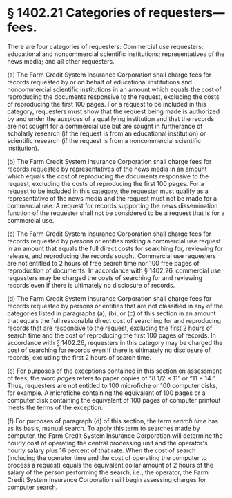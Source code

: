 # § 1402.21   Categories of requesters—fees.

There are four categories of requesters: Commercial use requesters; educational and noncommercial scientific institutions; representatives of the news media; and all other requesters. 


(a) The Farm Credit System Insurance Corporation shall charge fees for records requested by or on behalf of educational institutions and noncommercial scientific institutions in an amount which equals the cost of reproducing the documents responsive to the request, excluding the costs of reproducing the first 100 pages. For a request to be included in this category, requesters must show that the request being made is authorized by and under the auspices of a qualifying institution and that the records are not sought for a commercial use but are sought in furtherance of scholarly research (if the request is from an educational institution) or scientific research (if the request is from a noncommercial scientific institution). 


(b) The Farm Credit System Insurance Corporation shall charge fees for records requested by representatives of the news media in an amount which equals the cost of reproducing the documents responsive to the request, excluding the costs of reproducing the first 100 pages. For a request to be included in this category, the requester must qualify as a representative of the news media and the request must not be made for a commercial use. A request for records supporting the news dissemination function of the requester shall not be considered to be a request that is for a commercial use. 


(c) The Farm Credit System Insurance Corporation shall charge fees for records requested by persons or entities making a commercial use request in an amount that equals the full direct costs for searching for, reviewing for release, and reproducing the records sought. Commercial use requesters are not entitled to 2 hours of free search time nor 100 free pages of reproduction of documents. In accordance with § 1402.26, commercial use requesters may be charged the costs of searching for and reviewing records even if there is ultimately no disclosure of records. 


(d) The Farm Credit System Insurance Corporation shall charge fees for records requested by persons or entities that are not classified in any of the categories listed in paragraphs (a), (b), or (c) of this section in an amount that equals the full reasonable direct cost of searching for and reproducing records that are responsive to the request, excluding the first 2 hours of search time and the cost of reproducing the first 100 pages of records. In accordance with § 1402.26, requesters in this category may be charged the cost of searching for records even if there is ultimately no disclosure of records, excluding the first 2 hours of search time. 


(e) For purposes of the exceptions contained in this section on assessment of fees, the word *pages* refers to paper copies of “8
1/2 × 11” or “11 × 14.” Thus, requesters are not entitled to 100 microfiche or 100 computer disks, for example. A microfiche containing the equivalent of 100 pages or a computer disk containing the equivalent of 100 pages of computer printout meets the terms of the exception. 


(f) For purposes of paragraph (d) of this section, the term *search time* has as its basis, manual search. To apply this term to searches made by computer, the Farm Credit System Insurance Corporation will determine the hourly cost of operating the central processing unit and the operator's hourly salary plus 16 percent of that rate. When the cost of search (including the operator time and the cost of operating the computer to process a request) equals the equivalent dollar amount of 2 hours of the salary of the person performing the search, i.e., the operator, the Farm Credit System Insurance Corporation will begin assessing charges for computer search. 




